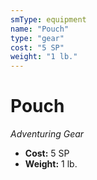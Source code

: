 ```yaml
---
smType: equipment
name: "Pouch"
type: "gear"
cost: "5 SP"
weight: "1 lb."
---
```


# Pouch
*Adventuring Gear*

- **Cost:** 5 SP
- **Weight:** 1 lb.
